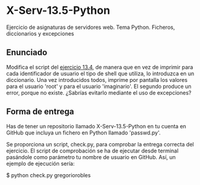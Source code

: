 # X-Serv-13.5-Python

Ejercicio de asignaturas de servidores web. Tema Python. Ficheros, diccionarios 
y excepciones

## Enunciado 

Modifica el script del <a href="https://github.com/CursosWeb/X-Serv-13.4-Python">ejercicio 13.4</a>, de manera que en vez de imprimir para cada identificador de usuario el tipo
de shell que utiliza, lo introduzca en un diccionario. Una vez introducidos todos, imprime por pantalla los valores para el usuario 'root' y para el
usuario 'imaginario'. El segundo produce un error, porque no existe. ¿Sabrías evitarlo mediante el uso de excepciones?

## Forma de entrega

Has de tener un repositorio llamado X-Serv-13.5-Python en tu cuenta en GitHub
que incluya un fichero en Python llamado 'passwd.py'.

Se proporciona un script, check.py, para comprobar la entrega correcta
del ejercicio. El script de comprobación se ha de ejecutar desde terminal
pasándole como parámetro tu nombre de usuario en GitHub. Así, un ejemplo de
ejecución sería:

$ python check.py gregoriorobles
